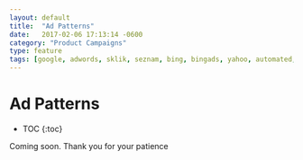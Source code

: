 ```yaml
---
layout: default
title:  "Ad Patterns"
date:   2017-02-06 17:13:14 -0600
category: "Product Campaigns"
type: feature
tags: [google, adwords, sklik, seznam, bing, bingads, yahoo, automated, campaign, create, pattern, ad, search, param, sitelink, url]
---
```


# Ad Patterns

* TOC
{:toc}

Coming soon. Thank you for your patience